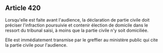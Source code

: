 Article 420
----
Lorsqu'elle est faite avant l'audience, la déclaration de partie civile doit
préciser l'infraction poursuivie et contenir élection de domicile dans le
ressort du tribunal saisi, à moins que la partie civile n'y soit domiciliée.

Elle est immédiatement transmise par le greffier au ministère public qui cite la
partie civile pour l'audience.
